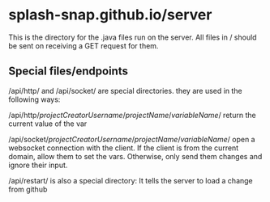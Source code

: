 # splash-snap.github.io/server

This is the directory for the .java files run on the server.
All files in / should be sent on receiving a GET request for them.

## Special files/endpoints

/api/http/ and /api/socket/ are special directories. they are used in the following ways:

/api/http/*projectCreatorUsername*/*projectName*/*variableName*/
	return the current value of the var

/api/socket/*projectCreatorUsername*/*projectName*/*variableName*/
	open a websocket connection with the client. If the client is from the current domain, allow them to set the vars. Otherwise, only send them changes and ignore their input.

/api/restart/ is also a special directory: It tells the server to load a change from github